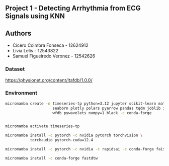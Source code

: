## Project 1 - Detecting Arrhythmia from ECG Signals using KNN

## Authors

- Cícero Coimbra Fonseca - 12624912
- Lívia Lelis - 12543822
- Samuel Figueiredo Veronez - 12542626

### Dataset

<https://physionet.org/content/ltafdb/1.0.0/>

### Environment

```bash
micromamba create -n timeseries-tp python=3.12 jupyter scikit-learn matplotlib \
                     seaborn plotly polars pyarrow pandas tqdm joblib ipympl \
                     wfdb pywavelets numpy=1 black -c conda-forge


micromamba activate timeseries-tp

micromamba install -c pytorch -c nvidia pytorch torchvision \
           torchaudio pytorch-cuda=12.4 

micromamba install -c pytorch -c nvidia -c rapidsai -c conda-forge faiss-gpu-raft=1.9.0

micromamba install -c conda-forge fastdtw
```
